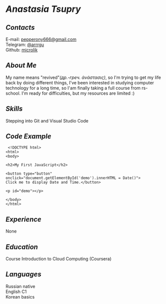 # *Anastasia Tsupry*

## *Contacts*

E-mail: pepperony666@gmail.com  
Telegram: [@arrrgu](https://t.me/arrrgu)  
Github: [microlik](https://github.com/microlik)  


## *About Me*
My name means "revived"*(др.-греч. ἀνάστασις)*, so I'm trying to get my life back by doing different things, I've been interested in studying computer technology for a long time, so I'am finally taking a full course from rs-school. I'm ready for difficulties, but my resources are limited :)  


## *Skills*
Stepping into Git 
 and Visual Studio Code


## *Code Example*

```
 <!DOCTYPE html>
<html>
<body>

<h2>My First JavaScript</h2>

<button type="button"
onclick="document.getElementById('demo').innerHTML = Date()">
Click me to display Date and Time.</button>

<p id="demo"></p>

</body>
</html> 
  ```


  ## *Experience*

  None


  ## *Education*

  Course Introduction to Cloud Computing (Coursera)


  ## *Languages*
  Russian native  
  English C1  
  Korean basics
